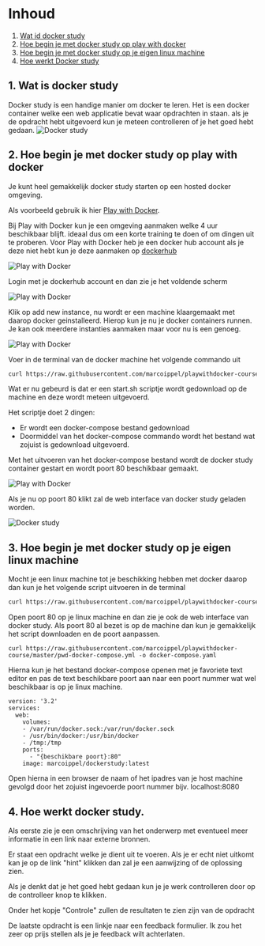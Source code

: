 # Inhoud
1. [Wat id docker study](#wat-is-docker-study)
2. [Hoe begin je met docker study op play with docker](#hoe-play-with-docker)
3. [Hoe begin je met docker study op je eigen linux machine](#hoe-eigen-linux-machine)
4. [Hoe werkt Docker study](#hoe-werkt-docker-study)

<a name="#wat-is-docker-study"></a>
## 1. Wat is docker study

Docker study is een handige manier om docker te leren. Het is een docker container welke een web applicatie bevat waar opdrachten in staan. als je de opdracht hebt uitgevoerd kun je meteen controlleren of je het goed hebt gedaan. ![Docker study](https://github.com/marcoippel/playwithdocker-course/raw/master/images/dockerstudy.PNG)

<a name="#hoe-play-with-docker"></a>
## 2. Hoe begin je met docker study op play with docker

Je kunt heel gemakkelijk docker study starten op een hosted docker omgeving.

Als voorbeeld gebruik ik hier [Play with Docker](https://labs.play-with-docker.com/).

Bij Play with Docker kun je een omgeving aanmaken welke 4 uur beschikbaar blijft. ideaal dus om een korte training te doen of om dingen uit te proberen. Voor Play with Docker heb je een docker hub account als je deze niet hebt kun je deze aanmaken op [dockerhub](https://hub.docker.com/)

![Play with Docker](https://github.com/marcoippel/playwithdocker-course/raw/master/images/playwithdocker.PNG)

Login met je dockerhub account en dan zie je het voldende scherm

![Play with Docker](https://github.com/marcoippel/playwithdocker-course/raw/master/images/playwithdocker_add_instance.PNG)

Klik op add new instance, nu wordt er een machine klaargemaakt met daarop docker geinstalleerd. Hierop kun je nu je docker containers runnen. Je kan ook meerdere instanties aanmaken maar voor nu is een genoeg.

![Play with Docker](https://github.com/marcoippel/playwithdocker-course/raw/master/images/playwithdocker_new_instance.PNG)

Voer in de terminal van de docker machine het volgende commando uit
```bash
curl https://raw.githubusercontent.com/marcoippel/playwithdocker-course/master/start.sh | sh
```
Wat er nu gebeurd is dat er een start.sh scriptje wordt gedownload op de machine en deze wordt meteen uitgevoerd.

Het scriptje doet 2 dingen:
* Er wordt een docker-compose bestand gedownload
* Doormiddel van het docker-compose commando wordt het bestand wat zojuist is gedownload uitgevoerd.

Met het uitvoeren van het docker-compose bestand wordt de docker study container gestart en wordt poort 80 beschikbaar gemaakt.

![Play with Docker](https://github.com/marcoippel/playwithdocker-course/raw/master/images/playwithdocker_sh_script.PNG)

Als je nu op poort 80 klikt zal de web interface van docker study geladen worden.

![Docker study](https://github.com/marcoippel/playwithdocker-course/raw/master/images/dockerstudy.PNG)

<a name="#hoe-eigen-linux-machine"></a>
## 3. Hoe begin je met docker study op je eigen linux machine

Mocht je een linux machine tot je beschikking hebben met docker daarop dan kun je het volgende script uitvoeren in de terminal
```bash
curl https://raw.githubusercontent.com/marcoippel/playwithdocker-course/master/start.sh | sh
```
Open poort 80 op je linux machine en dan zie je ook de web interface van docker study. Als poort 80 al bezet is op de machine dan kun je gemakkelijk het script downloaden en de poort aanpassen.

```
curl https://raw.githubusercontent.com/marcoippel/playwithdocker-course/master/pwd-docker-compose.yml -o docker-compose.yaml
```

Hierna kun je het bestand docker-compose openen met je favoriete text editor en pas de text beschikbare poort aan naar een poort nummer wat wel beschikbaar is op je linux machine.
```
version: '3.2'
services:
  web:
    volumes:
    - /var/run/docker.sock:/var/run/docker.sock
    - /usr/bin/docker:/usr/bin/docker
    - /tmp:/tmp
    ports:
      - "{beschikbare poort}:80"
    image: marcoippel/dockerstudy:latest
```
Open hierna in een browser de naam of het ipadres van je host machine gevolgd door het zojuist ingevoerde poort nummer bijv. localhost:8080

<a name="#hoe-werkt-docker-study"></a>
## 4. Hoe werkt docker study.

Als eerste zie je een omschrijving van het onderwerp met eventueel meer informatie in een link naar externe bronnen.

Er staat een opdracht welke je dient uit te voeren. Als je er echt niet uitkomt kan je op de link "hint" klikken dan zal je een aanwijzing of de oplossing zien.

Als je denkt dat je het goed hebt gedaan kun je je werk controlleren door op de controlleer knop te klikken.

Onder het kopje "Controle" zullen de resultaten te zien zijn van de opdracht

De laatste opdracht is een linkje naar een feedback formulier. Ik zou het zeer op prijs stellen als je je feedback wilt achterlaten.
